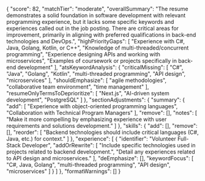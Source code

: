 {
"score": 82,
"matchTier": "moderate",
"overallSummary": "The resume demonstrates a solid foundation in software development with relevant programming experience, but it lacks some specific keywords and experiences called out in the job posting. There are critical areas for improvement, primarily in aligning with preferred qualifications in back-end technologies and DevOps.",
"highPriorityGaps": [
"Experience with C#, Java, Golang, Kotlin, or C++",
"Knowledge of multi-threaded/concurrent programming",
"Experience designing APIs and working with microservices",
"Examples of coursework or projects specifically in back-end development"
],
"atsKeywordAnalysis": {
"criticalMissing": [
"C#",
"Java",
"Golang",
"Kotlin",
"multi-threaded programming",
"API design",
"microservices"
],
"shouldEmphasize": [
"agile methodologies",
"collaborative team environment",
"time management"
],
"resumeOnlyTermsToDeprioritize": [
"Next.js",
"AI-driven system development",
"PostgreSQL"
]
},
"sectionAdjustments": {
"summary": {
"add": [
"Experience with object-oriented programming languages",
"Collaboration with Technical Program Managers"
],
"remove": [],
"notes": [
"Make it more compelling by emphasizing experience with user requirements and solutions development."
]
},
"skills": {
"add": [],
"remove": [],
"reorder": [
"Backend technologies should include critical languages (C#, Java, etc.) for context."
]
},
"experience": [
{
"identifier": "Volunteer Full-Stack Developer",
"addOrRewrite": [
"Include specific technologies used in projects related to backend development.",
"Detail any experiences related to API design and microservices."
],
"deEmphasize": [],
"keywordFocus": [
"C#, Java, Golang",
"multi-threaded programming",
"API design",
"microservices"
]
}
]
},
"formatWarnings": []
}
